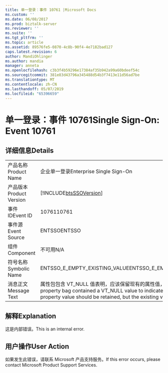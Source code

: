 ```yaml
---
title: 单一登录：事件 10761 |Microsoft Docs
ms.custom: ''
ms.date: 06/08/2017
ms.prod: biztalk-server
ms.reviewer: ''
ms.suite: ''
ms.tgt_pltfrm: ''
ms.topic: article
ms.assetid: 89576fe5-0870-4c8b-90f4-4e7182bad127
caps.latest.revision: 6
author: MandiOhlinger
ms.author: mandia
manager: anneta
ms.openlocfilehash: c3b3f4b59296e17384af35b942a99a60bdeef54c
ms.sourcegitcommit: 381e83d43796a345488d54b3f7413e11d56ad7be
ms.translationtype: MT
ms.contentlocale: zh-CN
ms.lasthandoff: 05/07/2019
ms.locfileid: "65396659"
---
```

# <a name="single-sign-on-event-10761"></a><span data-ttu-id="78d3a-102">单一登录：事件 10761</span><span class="sxs-lookup"><span data-stu-id="78d3a-102">Single Sign-On: Event 10761</span></span>
## <a name="details"></a><span data-ttu-id="78d3a-103">详细信息</span><span class="sxs-lookup"><span data-stu-id="78d3a-103">Details</span></span>  
  
|                 |                                                                                                                                              |
|-----------------|----------------------------------------------------------------------------------------------------------------------------------------------|
|  <span data-ttu-id="78d3a-104">产品名称</span><span class="sxs-lookup"><span data-stu-id="78d3a-104">Product Name</span></span>   |                                                          <span data-ttu-id="78d3a-105">企业单一登录</span><span class="sxs-lookup"><span data-stu-id="78d3a-105">Enterprise Single Sign-On</span></span>                                                           |
| <span data-ttu-id="78d3a-106">产品版本</span><span class="sxs-lookup"><span data-stu-id="78d3a-106">Product Version</span></span> |                                          [!INCLUDE[btsSSOVersion](../includes/btsssoversion-md.md)]                                          |
|    <span data-ttu-id="78d3a-107">事件 ID</span><span class="sxs-lookup"><span data-stu-id="78d3a-107">Event ID</span></span>     |                                                                    <span data-ttu-id="78d3a-108">10761</span><span class="sxs-lookup"><span data-stu-id="78d3a-108">10761</span></span>                                                                     |
|  <span data-ttu-id="78d3a-109">事件源</span><span class="sxs-lookup"><span data-stu-id="78d3a-109">Event Source</span></span>   |                                                                    <span data-ttu-id="78d3a-110">ENTSSO</span><span class="sxs-lookup"><span data-stu-id="78d3a-110">ENTSSO</span></span>                                                                    |
|    <span data-ttu-id="78d3a-111">组件</span><span class="sxs-lookup"><span data-stu-id="78d3a-111">Component</span></span>    |                                                                     <span data-ttu-id="78d3a-112">不可用</span><span class="sxs-lookup"><span data-stu-id="78d3a-112">N/A</span></span>                                                                      |
|  <span data-ttu-id="78d3a-113">符号名称</span><span class="sxs-lookup"><span data-stu-id="78d3a-113">Symbolic Name</span></span>  |                                                        <span data-ttu-id="78d3a-114">ENTSSO_E_EMPTY_EXISTING_VALUE</span><span class="sxs-lookup"><span data-stu-id="78d3a-114">ENTSSO_E_EMPTY_EXISTING_VALUE</span></span>                                                         |
|  <span data-ttu-id="78d3a-115">消息正文</span><span class="sxs-lookup"><span data-stu-id="78d3a-115">Message Text</span></span>   | <span data-ttu-id="78d3a-116">属性包包含 VT_NULL 值表明，应该保留现有的属性值，但现有值为空。</span><span class="sxs-lookup"><span data-stu-id="78d3a-116">The property bag contained a VT_NULL value to indicate that the existing property value should be retained, but the existing value is empty.</span></span> |
  
## <a name="explanation"></a><span data-ttu-id="78d3a-117">解释</span><span class="sxs-lookup"><span data-stu-id="78d3a-117">Explanation</span></span>  
 <span data-ttu-id="78d3a-118">这是内部错误。</span><span class="sxs-lookup"><span data-stu-id="78d3a-118">This is an internal error.</span></span>  
  
## <a name="user-action"></a><span data-ttu-id="78d3a-119">用户操作</span><span class="sxs-lookup"><span data-stu-id="78d3a-119">User Action</span></span>  
 <span data-ttu-id="78d3a-120">如果发生此错误，请联系 Microsoft 产品支持服务。</span><span class="sxs-lookup"><span data-stu-id="78d3a-120">If this error occurs, please contact Microsoft Product Support Services.</span></span>